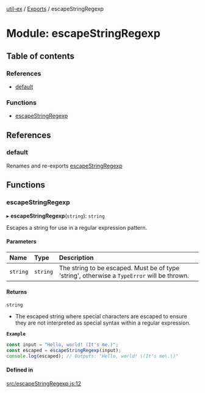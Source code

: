 [util-ex](../README.md) / [Exports](../modules.md) / escapeStringRegexp

# Module: escapeStringRegexp

## Table of contents

### References

- [default](escapeStringRegexp.md#default)

### Functions

- [escapeStringRegexp](escapeStringRegexp.md#escapestringregexp)

## References

### default

Renames and re-exports [escapeStringRegexp](escapeStringRegexp.md#escapestringregexp)

## Functions

### escapeStringRegexp

▸ **escapeStringRegexp**(`string`): `string`

Escapes a string for use in a regular expression pattern.

#### Parameters

| Name | Type | Description |
| :------ | :------ | :------ |
| `string` | `string` | The string to be escaped. Must be of type 'string', otherwise a `TypeError` will be thrown. |

#### Returns

`string`

- The escaped string where special characters are escaped to ensure they are not interpreted as special syntax within a regular expression.

**`Example`**

```ts
const input = "Hello, world! (It's me.)";
const escaped = escapeStringRegexp(input);
console.log(escaped); // Outputs: "Hello, world! \(It's me\.\)"
```

#### Defined in

[src/escapeStringRegexp.js:12](https://github.com/snowyu/util-ex.js/blob/efca373/src/escapeStringRegexp.js#L12)
